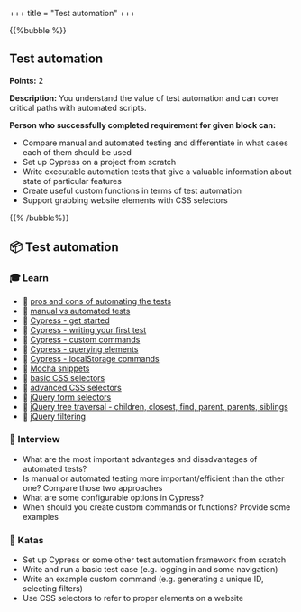 +++
title = "Test automation"
+++

{{%bubble %}}

## Test automation

**Points:** 2

**Description:** You understand the value of test automation and can cover critical paths with automated scripts.

**Person who successfully completed requirement for given block can:**
- Compare manual and automated testing and differentiate in what cases each of them should be used
- Set up Cypress on a project from scratch
- Write executable automation tests that give a valuable information about state of particular features
- Create useful custom functions in terms of test automation
- Support grabbing website elements with CSS selectors

{{% /bubble%}}

## **📦 Test automation**

### **🎓 Learn**

- 📗 [pros and cons of automating the tests](https://sumatosoft.com/blog-post/automation-testing-pros-cons)
- 📗 [manual vs automated tests](https://www.qamadness.com/manual-testing-vs-automated-testing/)
- 📗 [Cypress - get started](https://selleo.com/blog/how-to-get-started-with-cypress-a-simple-guide)
- 📗 [Cypress - writing your first test](https://docs.cypress.io/guides/getting-started/writing-your-first-test.html)
- 📗 [Cypress - custom commands](https://docs.cypress.io/api/cypress-api/custom-commands.html)
- 📙 [Cypress - querying elements](https://docs.cypress.io/guides/core-concepts/introduction-to-cypress.html#Querying-Elements)
- 📗 [Cypress - localStorage commands](https://www.npmjs.com/package/cypress-localstorage-commands)
- 📗 [Mocha snippets](https://marketplace.visualstudio.com/items?itemName=spoonscen.es6-mocha-snippets)
- 📗 [basic CSS selectors](https://docs.google.com/document/d/1VDdFmbDlmCj7N0mLGpgkX4rFkeNSxrG7DaQziCAt1U8/edit#heading=h.er22qrcb665g)
- 📙 [advanced CSS selectors](https://code.tutsplus.com/tutorials/the-30-css-selectors-you-must-memorize--net-16048)
- 📙 [jQuery form selectors](https://api.jquery.com/category/selectors/form-selectors/)
- 📙 [jQuery tree traversal - children, closest, find, parent, parents, siblings](https://api.jquery.com/category/traversing/tree-traversal/)
- 📙 [jQuery filtering](https://api.jquery.com/category/traversing/filtering/)

### **🎤  Interview**

- What are the most important advantages and disadvantages of automated tests?
- Is manual or automated testing more important/efficient than the other one? Compare those two approaches
- What are some configurable options in Cypress?
- When should you create custom commands or functions? Provide some examples

### **📝 Katas**

- Set up Cypress or some other test automation framework from scratch
- Write and run a basic test case (e.g. logging in and some navigation)
- Write an example custom command (e.g. generating a unique ID, selecting filters)
- Use CSS selectors to refer to proper elements on a website